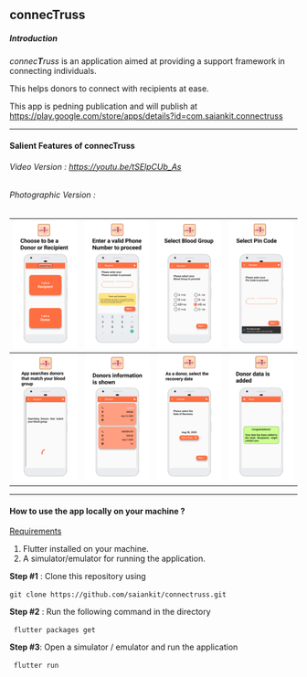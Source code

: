 ## connecTruss

##### Introduction

*connec**T**russ* is an application aimed at providing a support framework in connecting individuals. 

This helps donors to connect with recipients at ease. 

This app is pedning publication and will publish at https://play.google.com/store/apps/details?id=com.saiankit.connectruss

------

#### Salient Features of connecTruss

 ###### Video Version : https://youtu.be/tSElpCUb_As



###### Photographic Version :

| ![1](assets/1.png) | ![1](assets/2.png) | ![1](assets/3.png) | ![1](assets/4.png) |
| ----------------------------------------------------- | ----------------------------------------------------- | ----------------------------------------------------- | ----------------------------------------------------- |
| ![1](assets/5.png) | ![1](assets/6.png) | ![1](assets/7.png) | ![1](assets/8.png) |

------

#### How to use the app locally on your machine ?

<u>Requirements</u>

1. Flutter installed on your machine.
2. A simulator/emulator for running the application.

**Step #1** : Clone this repository using 

``` git clone https://github.com/saiankit/connectruss.git ```

**Step #2** : Run the following command in the directory

``` flutter packages get```

**Step #3**: Open a simulator / emulator and run the application

``` flutter run```